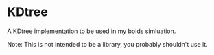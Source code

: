 KDtree
======

A KDtree implementation to be used in my boids simluation.

Note: This is not intended to be a library, you probably shouldn't
      use it.
